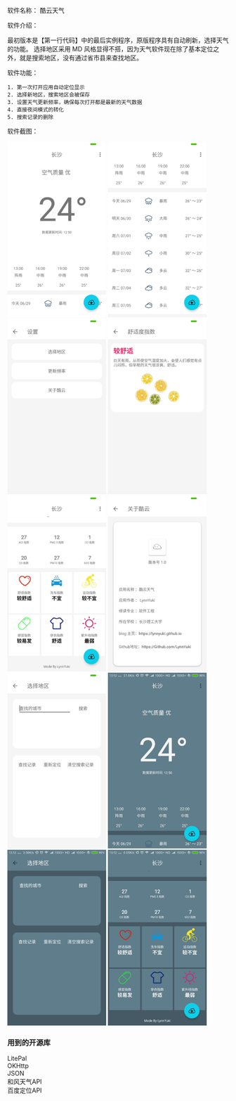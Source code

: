 软件名称：   酷云天气

软件介绍：
  
  
   最初版本是【第一行代码】中的最后实例程序，原版程序具有自动刷新，选择天气的功能。
   选择地区采用 MD 风格显得不搭，因为天气软件现在除了基本定位之外，就是搜索地区，没有通过省市县来查找地区。
   
  
  
软件功能：


    1. 第一次打开应用自动定位显示
    2. 选择新地区，搜索地区会被保存
    3. 设置天气更新频率，确保每次打开都是最新的天气数据
    4. 直接夜间模式的转化
    5. 搜索记录的删除

软件截图：


<img src="/screenshots/1.jpg" width = "225" height = "400" alt="主页"/>
<img src="/screenshots/2.jpg" width = "225" height = "400" alt="主页"/>
<img src="/screenshots/3.jpg" width = "225" height = "400" alt="设置"/>
<img src="/screenshots/4.jpg" width = "225" height = "400" alt="生活指示"/>
<img src="/screenshots/5.jpg" width = "225" height = "400" alt="生活指示"/>
<img src="/screenshots/7.jpg" width = "225" height = "400" alt="关于"/>
<img src="/screenshots/8.jpg" width = "225" height = "400" alt="搜索"/>
<img src="/screenshots/9.jpg" width = "225" height = "400" alt="夜间"/>
<img src="/screenshots/10.jpg" width = "225" height = "400" alt="夜间"/>
<img src="/screenshots/11.jpg" width = "225" height = "400" alt="夜间"/>

### 用到的开源库
LitePal</br>
OKHttp</br>
JSON</br>
和风天气API</br>
百度定位API
